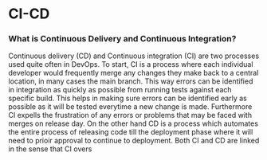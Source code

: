 # CI-CD
### **What is Continuous Delivery and Continuous Integration?**
Continuous delivery (CD) and Continuous integration (CI) are two processes used quite often in DevOps. To start, CI is a process where each individual developer would frequently merge any changes they make back to a central location, in many cases the main branch. This way errors can be identified in integration as quickly as possible from running tests against each specific build. This helps in making sure errors can be identified early as possible as it will be tested everytime a new change is made. Furthermore CI expells the frustration of any errors or problems that may be faced with merges on release day. On the other hand CD is a process which automates the entire process of releasing code till the deployment phase where it will need to prioir approval to continue to deployment. Both CI and CD are linked in the sense that CI overs


